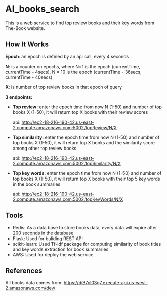# AI_books_search
This is a web service to find top review books and their key words from The-Book website.

## How It Works
**Epoch**: an epoch is defined by an api call, every 4 seconds

**N**: is a counter on epochs, where N=1 is the epoch (currentTime, currentTime - 4secs), N = 10 is the epoch (currentTime - 36secs, currentTime - 40secs)

**X**: is number of top review books in that epoch of query

**3 endpoints:**

* **Top review:**  enter the epoch time from now N (1-50) and number of top books X (1-50), it will return top X books with their review scores
   
   api: http://ec2-18-216-190-42.us-east-2.compute.amazonaws.com:5002/topReview/N/X

* **Top similarity:** enter the epoch time from now N (1-50) and number of top books X (1-50), it will return top X books and the similarity score among other top review books
   
   api: http://ec2-18-216-190-42.us-east-2.compute.amazonaws.com:5002/topSimilarity/N/X
   
* **Top key words:** enter the epoch time from now N (1-50) and number of top books X (1-50), it will return top X books with their top 5 key words in the book summaries
   
   api: http://ec2-18-216-190-42.us-east-2.compute.amazonaws.com:5002/topKeyWords/N/X

## Tools

* Redis: As a data base to store books data, every data will expire after 200 seconds in the database
* Flask: Used for buliding REST API
* scikit-learn: Used Tf-idf package for computing similarity of book titles and key words extraction for book summaries
* AWS: Used for deploy the web service

## References
All books data comes from: https://di37ol03g7.execute-api.us-west-2.amazonaws.com/dev/ 
